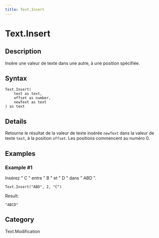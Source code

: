 ```yaml
---
title: Text.Insert
---
```


# Text.Insert


## Description

Insère une valeur de texte dans une autre, à une position spécifiée.


## Syntax

```powerquery
Text.Insert(
    text as text,
    offset as number,
    newText as text
) as text
```


## Details

Retourne le résultat de la valeur de texte insérée <code>newText</code> dans la valeur de texte <code>text</code>, à la position <code>offset</code>. Les positions commencent au numéro 0.


## Examples

### Example #1 
Insérez &#34; C &#34; entre &#34; B &#34; et &#34; D &#34; dans &#34; ABD &#34;.
```powerquery
Text.Insert("ABD", 2, "C")
```

Result: 
```powerquery
"ABCD"
```




## Category
Text.Modification
